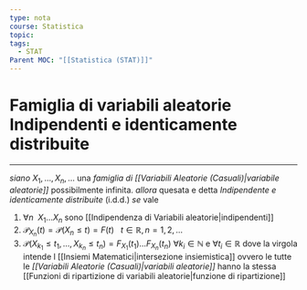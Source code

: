 ```yaml
---
type: nota
course: Statistica
topic: 
tags:
  - STAT
Parent MOC: "[[Statistica (STAT)]]"
---
```

# Famiglia di variabili aleatorie Indipendenti e identicamente distribuite
---
_siano_ $X_{1},\dots,X_{n},\dots$ una _famiglia di [[Variabili Aleatorie (Casuali)|variabile aleatorie]]_  possibilmente infinita.
_allora_ quesata e detta _Indipendente e identicamente distribuite_ (i.d.d.)
_se_ vale 
1. $\forall n \ \ X_{1}\dots X_{n}$ sono [[Indipendenza di Variabili aleatorie|indipendenti]]
2. $\mathcal{P}_{X_{n}}(t)=\mathcal{P}(X_{n} \leq t)=F(t) \ \ \ t\in \mathbb{R},n=1,2,\dots$
3. $\mathcal{P}(X_{k_{1}}\leq t_{1},\dots,X_{k_{n}} \leq t_{n})=F_{X_{1}}(t_{1})\dots F_{X_{n}}(t_{n})$ $\forall k_{i}\in \mathbb{N}$ e $\forall t_{i}\in \mathbb{R}$
dove la virgola intende l [[Insiemi Matematici|intersezione insiemistica]]
ovvero le tutte le _[[Variabili Aleatorie (Casuali)|variabili aleatorie]]_ hanno la stessa [[Funzioni di ripartizione di variabili aleatorie|funzione di ripartizione]]


